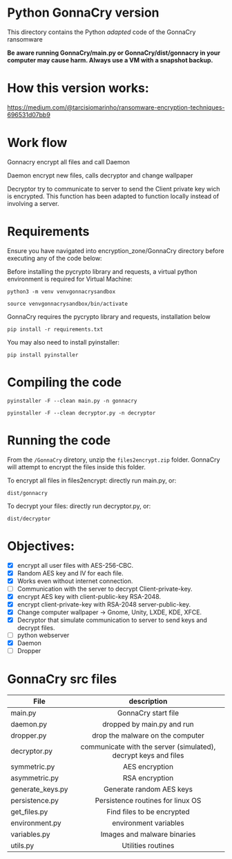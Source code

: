 # Python GonnaCry version

This directory contains the Python *adapted* code of the GonnaCry ransomware

**Be aware running GonnaCry/main.py or GonnaCry/dist/gonnacry in your computer may cause harm. Always use a VM with a snapshot backup.**

# How this version works:

https://medium.com/@tarcisiomarinho/ransomware-encryption-techniques-696531d07bb9

# Work flow

Gonnacry encrypt all files and call Daemon

Daemon encrypt new files, calls decryptor and change wallpaper

Decryptor try to communicate to server to send the Client private key wich is encrypted. This function has been adapted to function locally instead of involving a server.

# Requirements 

Ensure you have navigated into encryption_zone/GonnaCry directory before executing any of the code below:

Before installing the pycrypto library and requests, a virtual python environment is required for Virtual Machine:
   
    
    python3 -m venv venvgonnacrysandbox
    
    source venvgonnacrysandbox/bin/activate
    

GonnaCry requires the pycrypto library and requests, installation below

    pip install -r requirements.txt

You may also need to install pyinstaller:

    pip install pyinstaller

# Compiling the code

    pyinstaller -F --clean main.py -n gonnacry

    pyinstaller -F --clean decryptor.py -n decryptor

# Running the code
From the `/GonnaCry` diretory, unzip the `files2encrypt.zip` folder. GonnaCry will attempt to encrypt the files inside this folder.

To encrypt all files in files2encrypt: directly run main.py, or:
    
    dist/gonnacry

To decrypt your files: directly run decryptor.py, or:

    dist/decryptor

# Objectives:
- [x] encrypt all user files with AES-256-CBC.
- [x] Random AES key and IV for each file.
- [x] Works even without internet connection.
- [ ] Communication with the server to decrypt Client-private-key.
- [x] encrypt AES key with client-public-key RSA-2048.
- [x] encrypt client-private-key with RSA-2048 server-public-key.
- [x] Change computer wallpaper -> Gnome, Unity, LXDE, KDE, XFCE.
- [x] Decryptor that simulate communication to server to send keys and decrypt files.
- [ ] python webserver
- [x] Daemon
- [ ] Dropper

# GonnaCry src files

| File          | description   |
| ------------- |:-------------:|
| main.py      | GonnaCry start file|
| daemon.py     | dropped by main.py and run |
| dropper.py    | drop the malware on the computer |
| decryptor.py  | communicate with the server (simulated), decrypt keys and files|
| symmetric.py      |AES encryption|
| asymmetric.py | RSA encryption |
| generate_keys.py | Generate random AES keys|
| persistence.py | Persistence routines for linux OS|
| get_files.py | Find files to be encrypted|
| environment.py| environment variables|
| variables.py | Images and malware binaries|
| utils.py | Utilities routines|
